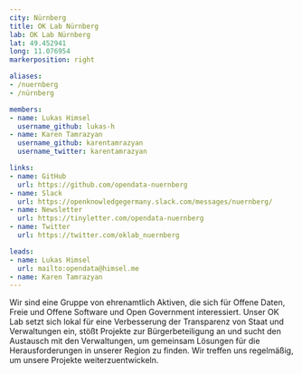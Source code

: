 ```yaml
---
city: Nürnberg
title: OK Lab Nürnberg
lab: OK Lab Nürnberg
lat: 49.452941 
long: 11.076954
markerposition: right

aliases:
- /nuernberg
- /nürnberg

members:
- name: Lukas Himsel
  username_github: lukas-h
- name: Karen Tamrazyan
  username_github: karentamrazyan
  username_twitter: karentamrazyan

links:
- name: GitHub
  url: https://github.com/opendata-nuernberg
- name: Slack
  url: https://openknowledgegermany.slack.com/messages/nuernberg/
- name: Newsletter
  url: https://tinyletter.com/opendata-nuernberg
- name: Twitter
  url: https://twitter.com/oklab_nuernberg

leads:
- name: Lukas Himsel
  url: mailto:opendata@himsel.me
- name: Karen Tamrazyan
---
```


Wir sind eine Gruppe von ehrenamtlich Aktiven, die sich für Offene Daten, Freie und Offene Software und Open Government interessiert.
Unser OK Lab setzt sich lokal für eine Verbesserung der Transparenz von Staat und Verwaltungen ein,
stößt Projekte zur Bürgerbeteiligung an und sucht den Austausch mit den Verwaltungen, um gemeinsam Lösungen für die Herausforderungen in unserer Region zu finden. Wir treffen uns regelmäßig, um unsere Projekte weiterzuentwickeln.
